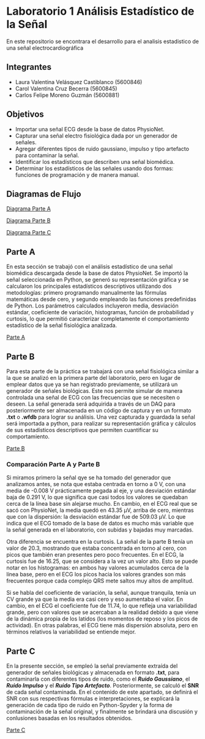 # **Laboratorio 1 Análisis Estadístico de la Señal** 
En este repositorio se encontrara el desarrollo para el analisis estadistico de una señal electrocardiográfica

## Integrantes
* Laura Valentina Velásquez Castiblanco (5600846)
* Carol Valentina Cruz Becerra (5600845)
* Carlos Felipe Moreno Guzmán (5600881)
  
## Objetivos 
* Importar una señal ECG desde la base de datos PhysioNet.
* Capturar una señal electro fisiológica dada por un generador de señales.
* Agregar diferentes tipos de ruido gaussiano, impulso y tipo artefacto para contaminar la señal.
* Identificar los estadísticos que describen una señal biomédica.
* Determinar los estadísticos de las señales usando dos formas: funciones de programación y de manera manual. 

## Diagramas de Flujo

[Diagrama Parte A](https://github.com/carolcruz5600/Procesamiento-Digital-de-Se-ales-Lab1/blob/main/Imagenes/Esquemas-2.jpg)

[Diagrama Parte B](https://github.com/carolcruz5600/Procesamiento-Digital-de-Se-ales-Lab1/blob/main/Imagenes/Esquemas-3.jpg)

[Diagrama Parte C](https://github.com/carolcruz5600/Procesamiento-Digital-de-Se-ales-Lab1/blob/580a2410af7b3658389ebea1872e9f8d057b477e/Imagenes/Esquema%20parte%20C-4.jpg)

## Parte A
En esta sección se trabajó con el análisis estadístico de una señal biomédica descargada desde la base de datos PhysioNet. Se importó la señal seleccionada en Python, se generó su representación gráfica y se calcularon los principales estadísticos descriptivos utilizando dos metodologías: primero programando manualmente las fórmulas matemáticas desde cero, y segundo empleando las funciones predefinidas de Python. Los parámetros calculados incluyeron media, desviación estándar, coeficiente de variación, histogramas, función de probabilidad y curtosis, lo que permitió caracterizar completamente el comportamiento estadístico de la señal fisiológica analizada.

[Parte A](https://github.com/carolcruz5600/Procesamiento-Digital-de-Se-ales-Lab1/blob/main/Parte%20A/Proceso_A.md)

## Parte B 
Para esta parte de la práctica se trabajará con una señal fisiológica similar a la que se analizó en la primera parte del laboratorio, pero en lugar de emplear datos que ya se han registrado previamente, se utilizará un generador de señales biológicas. Este nos permite simular de manera controlada una señal de ECG con las frecuencias que se necesiten o deseen. La señal generada será adquirida a través de un DAQ para posteriormente ser almacenada en un código de captura y en un formato **.txt** o **.wfdb** para lograr su análisis.
Una vez capturada y guardada la señal será importada a python, para realizar su representación gráfica y cálculos de sus estadísticos descriptivos que permiten cuantificar su comportamiento.

[Parte B](https://github.com/carolcruz5600/Procesamiento-Digital-de-Se-ales-Lab1/blob/b856891c4e1636cee7c5cd806d2ea7544e50250e/Parte%20B/Proceso_B.md)

### Comparación Parte A y Parte B

Si miramos primero la señal qye se ha tomado del generador que analizamos antes, se nota que estaba centrada en torno a 0 V, con una media de -0.008 V prácticamente pegada al eje, y una desviación estándar baja de 0.291 V, lo que significa que casi todos los valores se quedaban cerca de la línea base sin alejarse mucho. En cambio, en el ECG real que se sacó con PhysioNet, la media quedó en 43.35 μV, arriba de cero, mientras que con la dispersión: la desviación estándar fue de 509.03 μV. Lo que indica que el ECG tomado de la base de datos es mucho más variable que la señal generada en el laboratorio, con subidas y bajadas muy marcadas.

Otra diferencia se encuentra en la curtosis. La señal de la parte B tenía un valor de 20.3, mostrando que estaba concentrada en torno al cero, con picos que también eran presentes pero poco frecuentes. En el ECG, la curtosis fue de 16.25, que se considera a la vez un valor alto. Esto se puede notar en los histogramas: en ambos hay valores acumulados cerca de la línea base, pero en el ECG los picos hacia los valores grandes son más frecuentes porque cada complejo QRS mete saltos muy altos de amplitud.

Si se habla del coeficiente de variación, la señal, aunque tranquila, tenía un CV grande ya que la media era casi cero y eso aumentaba el valor. En cambio, en el ECG el coeficiente fue de 11.74, lo que refleja una variabilidad grande, pero con valores que se acercaban a la realidad debido a que viene de la dinámica propia de los latidos (los momentos de reposo y los picos de actividad). En otras palabras, el ECG tiene más dispersión absoluta, pero en términos relativos la variabilidad se entiende mejor.

## Parte C
En la presente sección, se empleó la señal previamente extraída del generador de señales biológicas y almacenada en formato **.txt**, para contaminarla con diferentes tipos de ruido, como el ***Ruido Gaussiano***, el ***Ruido Impulso*** y el ***Ruido Tipo Artefacto***. Posteriormente, se calculó el **SNR** de cada señal contaminada. En el contenido de este apartado, se definirá el SNR con sus respectivas fórmulas e interpretaciones, se explicará la generación de cada tipo de ruido en Python-Spyder y la forma de contaminación de la señal original, y finalmente se brindará una discusión y conlusiones basadas en los resultados obtenidos.

[Parte C](https://github.com/carolcruz5600/Procesamiento-Digital-de-Se-ales-Lab1/blob/eacaf2a53c706e14dc4119186ae683e7c652be9f/Parte%20C/Proceso_C.md)
